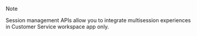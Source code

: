 > [!NOTE]
> Session management APIs allow you to integrate multisession experiences in Customer Service workspace app only.